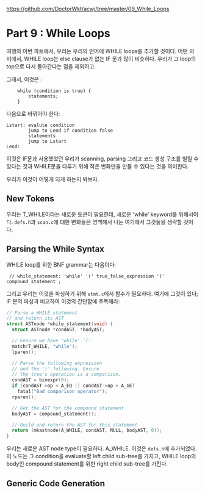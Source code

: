 https://github.com/DoctorWkt/acwj/tree/master/09_While_Loops



# Part 9 : While Loops

여행의 이번 파트에서, 우리는 우리의 언어에 WHILE loops를 추가할 것이다. 어떤 의미에서, WHILE loop는 else clause가 없는 IF 문과 많이 비슷하다. 우리가 그 loop의 top으로 다시 돌아간다는 점을 제외하고.

그래서, 이것은 :

```
	while (condition is true) {
		statements;
	}
```

다음으로 바뀌어야 한다:

```
Lstart:	evalute condition
		jump to Lend if condition false
		statements
		jump to Lstart
Lend:
```

이것은 IF문과 사용했었던 우리가 scanning, parsing 그리고 코드 생성 구조를 빌릴 수 있다는 것과 WHILE문을 다루기 위해 작은 변화만을 만들 수 있다는 것을 의미한다.

우리가 이것이 어떻게 되게 하는지 봐보자.



## New Tokens

우리는 T_WHILE이라는 새로운 토큰이 필요한데, 새로운 'while' keyword를 위해서이다. `defs.h`과 `scan.c`에 대한 변화들은 명백해서 나는 여기에서 그것들을 생략할 것이다.



## Parsing the While Syntax

WHILE loop를 위한 BNF grammar는 다음이다:

```
 // while_statement: 'while' '(' true_false_expression ')' compound_statement ;
```

그리고 우리는 이것을 파싱하기 위해 `stmt.c`에서 함수가 필요하다. 여기에 그것이 있다; IF 문의 파싱과 비교하여 이것의 간단함에 주목해라:

```c
// Parse a WHILE statement
// and return its AST
struct ASTnode *while_statement(void) {
  struct ASTnode *condAST, *bodyAST;

  // Ensure we have 'while' '('
  match(T_WHILE, "while");
  lparen();

  // Parse the following expression
  // and the ')' following. Ensure
  // the tree's operation is a comparison.
  condAST = binexpr(0);
  if (condAST->op < A_EQ || condAST->op > A_GE)
    fatal("Bad comparison operator");
  rparen();

  // Get the AST for the compound statement
  bodyAST = compound_statement();

  // Build and return the AST for this statement
  return (mkastnode(A_WHILE, condAST, NULL, bodyAST, 0));
}
```

우리는 새로운 AST node type이 필요하다.  A_WHILE. 이것은 `defs.h`에 추가되었다. 이 노드는 그 condition을 evaluate할 left child sub-tree를 가지고, WHILE loop의 body인 compound statement를 위한 right child sub-tree를 가진다.



## Generic Code Generation



